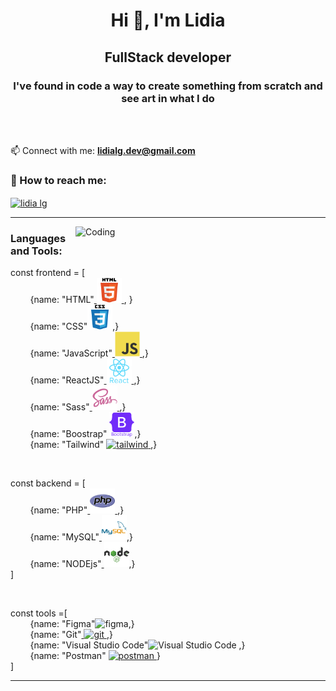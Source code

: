 
<h1 align="center">Hi 👋, I'm Lidia</h1>
<h2 align="center">FullStack developer</h2>
<h3 align="center">I've found in code a way to create something from scratch and see art in what I do</h3>
<br>
<br>

📫 Connect with me: **lidialg.dev@gmail.com**

<h3 align="left">📝 How to reach me:</h3>
<p align="left">
<a href="https://linkedin.com/in/lidialg" target="blank"><img align="center" src="https://camo.githubusercontent.com/a80d00f23720d0bc9f55481cfcd77ab79e141606829cf16ec43f8cacc7741e46/68747470733a2f2f696d672e736869656c64732e696f2f62616467652f4c696e6b6564496e2d3030373742353f7374796c653d666f722d7468652d6261646765266c6f676f3d6c696e6b6564696e266c6f676f436f6c6f723d7768697465" alt="lidia lg" height="30" width="100"/></a>
</p>

<hr>
<img align="right" alt="Coding" width="400" src="https://media.giphy.com/media/CuuSHzuc0O166MRfjt/giphy.gif">

 <h3 align="left">Languages and Tools:</h3>
 <p align="left">const frontend = [<br>
&nbsp; &nbsp; &nbsp; &nbsp; {name: "HTML"<a href="https://www.w3.org/html/" target="_blank" rel="noreferrer"> <img src="https://raw.githubusercontent.com/devicons/devicon/master/icons/html5/html5-original-wordmark.svg" alt="html5" width="40" height="40"/> </a> , }<br>
&nbsp; &nbsp; &nbsp; &nbsp; {name: "CSS"<a href="https://www.w3schools.com/css/" target="_blank" rel="noreferrer"></a><img src="https://raw.githubusercontent.com/devicons/devicon/master/icons/css3/css3-original-wordmark.svg" alt="css3" width="40" height="40"/></a>,}<br>
&nbsp; &nbsp; &nbsp; &nbsp; {name: "JavaScript"<a href="https://developer.mozilla.org/en-US/docs/Web/JavaScript" target="_blank" rel="noreferrer"> <img src="https://raw.githubusercontent.com/devicons/devicon/master/icons/javascript/javascript-original.svg" alt="javascript" width="40" height="40"/> </a> ,}<br>
&nbsp; &nbsp; &nbsp; &nbsp; {name: "ReactJS"<a href="https://reactjs.org/" target="_blank" rel="noreferrer"> <img src="https://raw.githubusercontent.com/devicons/devicon/master/icons/react/react-original-wordmark.svg" alt="react" width="40" height="40"/> </a> ,}<br>
&nbsp; &nbsp; &nbsp; &nbsp; {name: "Sass"<a href="https://sass-lang.com" target="_blank" rel="noreferrer"> <img src="https://raw.githubusercontent.com/devicons/devicon/master/icons/sass/sass-original.svg" alt="sass" width="40" height="40"/> </a> ,}<br>
&nbsp; &nbsp; &nbsp; &nbsp; {name: "Boostrap" <a href="https://getbootstrap.com" target="_blank" rel="noreferrer"></a><img src="https://raw.githubusercontent.com/devicons/devicon/master/icons/bootstrap/bootstrap-plain-wordmark.svg" alt="bootstrap" width="40" height="40"/>,}<br>
&nbsp; &nbsp; &nbsp; &nbsp; {name: "Tailwind" <a href="https://tailwindcss.com/" target="_blank" rel="noreferrer"><img src="https://www.vectorlogo.zone/logos/tailwindcss/tailwindcss-icon.svg" alt="tailwind" width="40" height="40"/> </a>,}<br>
    </p>
    <br>
    <p align="left">const backend = [<br>
    &nbsp; &nbsp; &nbsp; &nbsp; {name: "PHP"<a href="https://www.php.net" target="_blank" rel="noreferrer"> <img src="https://raw.githubusercontent.com/devicons/devicon/master/icons/php/php-original.svg" alt="php" width="40" height="40"/> </a> ,}<br>   
    &nbsp; &nbsp; &nbsp; &nbsp; {name: "MySQL"<a href="https://www.mysql.com/" target="_blank" rel="noreferrer"> <img src="https://raw.githubusercontent.com/devicons/devicon/master/icons/mysql/mysql-original-wordmark.svg" alt="mysql" width="40" height="40"/></a>,}<br>
     &nbsp; &nbsp; &nbsp; &nbsp; {name: "NODEjs"<a href="https://nodejs.org" target="_blank" rel="noreferrer"> <img src="https://raw.githubusercontent.com/devicons/devicon/master/icons/nodejs/nodejs-original-wordmark.svg" alt="nodejs" width="40" height="40"/></a>,}<br>
 ]</p>
    <br>
    <p align="left">const tools =[<br>
    &nbsp; &nbsp; &nbsp; &nbsp; {name: "Figma"<a href="https://www.figma.com/" target="_blank" rel="noreferrer"></a><img src="https://www.vectorlogo.zone/logos/figma/figma-icon.svg" alt="figma" width="40" height="40"/></a>,}<br>
    &nbsp; &nbsp; &nbsp; &nbsp; {name: "Git"<a href="https://git-scm.com/" target="_blank" rel="noreferrer"> <img src="https://www.vectorlogo.zone/logos/git-scm/git-scm-icon.svg" alt="git" width="40" height="40"/> </a>,}<br>
    &nbsp; &nbsp; &nbsp; &nbsp; {name:  "Visual Studio Code"<img title="Visual Studio Code" alt="Visual Studio Code" width="40px"  height="40" src="https://upload.wikimedia.org/wikipedia/commons/thumb/9/9a/Visual_Studio_Code_1.35_icon.svg/768px-Visual_Studio_Code_1.35_icon.svg.png?20210804221519"> ,}<br>
       &nbsp; &nbsp; &nbsp; &nbsp; {name:  "Postman" <a href="https://postman.com" target="_blank" rel="noreferrer"> <img src="https://www.vectorlogo.zone/logos/getpostman/getpostman-icon.svg" alt="postman" width="40" height="40"/> </a> }<br>
    ]</p>

<hr>
<br>    
